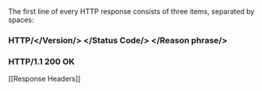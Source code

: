 The first line of every HTTP response consists of three items, separated by spaces:

### HTTP/</**Version**/> </**Status Code**/> </**Reason phrase**/>

### HTTP/1.1 200 OK 
[[Response Headers]]
